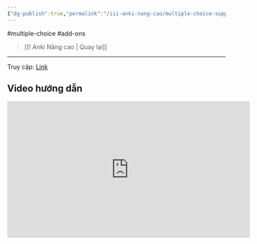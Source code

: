 ```yaml
---
{"dg-publish":true,"permalink":"/iii-anki-nang-cao/multiple-choice-support-tao-the-dang-trac-nghiem-multiple-choice-bang-anki/","dgPassFrontmatter":true,"noteIcon":""}
---
```


#multiple-choice #add-ons

> [[! Anki Nâng cao \| Quay lại]]

___ 

Truy cập: [Link](https://ankivn.com/huong-dan/multiple-choice/)

## Video hướng dẫn
<iframe width="560" height="315" src="https://www.youtube.com/embed/hL0oWjCtwKY" title="YouTube video player" frameborder="0" allow="accelerometer; autoplay; clipboard-write; encrypted-media; gyroscope; picture-in-picture; web-share" allowfullscreen></iframe>